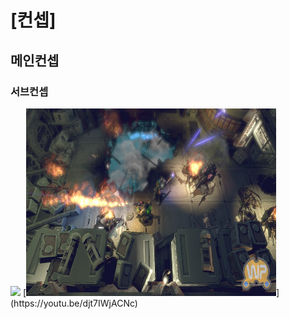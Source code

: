 # [컨셉]
## 메인컨셉
### 서브컨셉
<img src ="대표 이미지.png">
[<img src="./img/AlienBreedEvolution_03[1].jpg" width="400" height="300">] (https://youtu.be/djt7IWjACNc)
